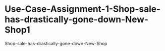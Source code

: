 # Use-Case-Assignment-1-Shop-sale-has-drastically-gone-down-New-Shop1
Shop-sale-has-drastically-gone-down-New-Shop
